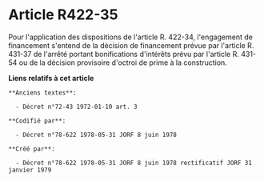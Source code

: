 # Article R422-35

Pour l'application des dispositions de l'article R. 422-34, l'engagement de financement s'entend de la décision de
financement prévue par l'article R. 431-37 de l'arrêté portant bonifications d'intérêts prévu par l'article R. 431-54 ou de
la décision provisoire d'octroi de prime à la construction.

**Liens relatifs à cet article**

	**Anciens textes**:

	  - Décret n°72-43 1972-01-10 art. 3

	**Codifié par**:

	  - Décret n°78-622 1978-05-31 JORF 8 juin 1978

	**Créé par**:

	  - Décret n°78-622 1978-05-31 JORF 8 juin 1978 rectificatif JORF 31 janvier 1979
